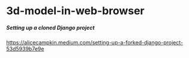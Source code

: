 # 3d-model-in-web-browser

##### Setting up a cloned Django project
https://alicecampkin.medium.com/setting-up-a-forked-django-project-53d5939b7e9e